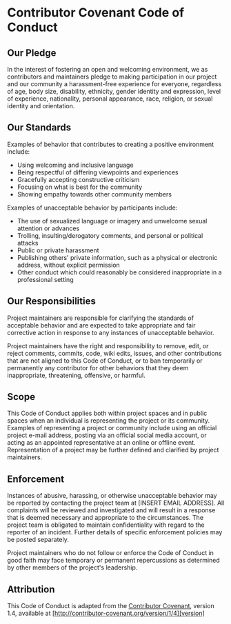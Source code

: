 # Contributor Covenant Code of Conduct

## Our Pledge

In the interest of fostering an open and welcoming environment, we as
contributors and maintainers pledge to making participation in our project and
our community a harassment-free experience for everyone, regardless of age, body
size, disability, ethnicity, gender identity and expression, level of experience,
  nationality, personal appearance, race, religion, or sexual identity and
  orientation.

## Our Standards

  Examples of behavior that contributes to creating a positive environment
  include:

  * Using welcoming and inclusive language
  * Being respectful of differing viewpoints and experiences
  * Gracefully accepting constructive criticism
  * Focusing on what is best for the community
  * Showing empathy towards other community members

  Examples of unacceptable behavior by participants include:

  * The use of sexualized language or imagery and unwelcome sexual attention or
  advances
  * Trolling, insulting/derogatory comments, and personal or political attacks
  * Public or private harassment
  * Publishing others' private information, such as a physical or electronic
  address, without explicit permission
  * Other conduct which could reasonably be considered inappropriate in a
  professional setting

## Our Responsibilities

  Project maintainers are responsible for clarifying the standards of acceptable
  behavior and are expected to take appropriate and fair corrective action in
  response to any instances of unacceptable behavior.

  Project maintainers have the right and responsibility to remove, edit, or
  reject comments, commits, code, wiki edits, issues, and other contributions
  that are not aligned to this Code of Conduct, or to ban temporarily or
  permanently any contributor for other behaviors that they deem inappropriate,
  threatening, offensive, or harmful.

## Scope

  This Code of Conduct applies both within project spaces and in public spaces
  when an individual is representing the project or its community. Examples of
  representing a project or community include using an official project e-mail
  address, posting via an official social media account, or acting as an appointed
  representative at an online or offline event. Representation of a project may be
  further defined and clarified by project maintainers.

## Enforcement

  Instances of abusive, harassing, or otherwise unacceptable behavior may be
  reported by contacting the project team at [INSERT EMAIL ADDRESS]. All
  complaints will be reviewed and investigated and will result in a response that
  is deemed necessary and appropriate to the circumstances. The project team is
  obligated to maintain confidentiality with regard to the reporter of an incident.
  Further details of specific enforcement policies may be posted separately.

  Project maintainers who do not follow or enforce the Code of Conduct in good
  faith may face temporary or permanent repercussions as determined by other
  members of the project's leadership.

## Attribution

  This Code of Conduct is adapted from the [Contributor Covenant][homepage], version 1.4,
  available at [http://contributor-covenant.org/version/1/4][version]

  [homepage]: http://contributor-covenant.org
  [version]: http://contributor-covenant.org/version/1/4
